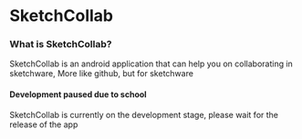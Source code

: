 # SketchCollab
### What is SketchCollab?
SketchCollab is an android application that can help you on collaborating in sketchware, More like github, but for sketchware

#### Development paused due to school
SketchCollab is currently on the development stage, please wait for the release of the app
